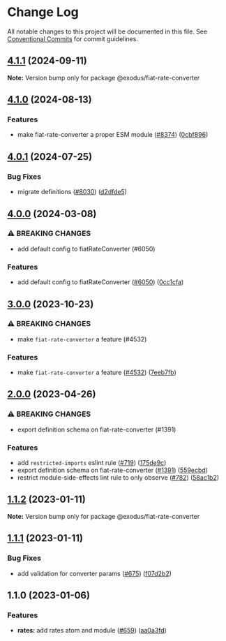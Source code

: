 # Change Log

All notable changes to this project will be documented in this file.
See [Conventional Commits](https://conventionalcommits.org) for commit guidelines.

## [4.1.1](https://github.com/ExodusMovement/exodus-hydra/compare/@exodus/fiat-rate-converter@4.1.0...@exodus/fiat-rate-converter@4.1.1) (2024-09-11)

**Note:** Version bump only for package @exodus/fiat-rate-converter

## [4.1.0](https://github.com/ExodusMovement/exodus-hydra/compare/@exodus/fiat-rate-converter@4.0.1...@exodus/fiat-rate-converter@4.1.0) (2024-08-13)

### Features

- make fiat-rate-converter a proper ESM module ([#8374](https://github.com/ExodusMovement/exodus-hydra/issues/8374)) ([0cbf896](https://github.com/ExodusMovement/exodus-hydra/commit/0cbf8964b9c22e52221df3b3778af89fc3613024))

## [4.0.1](https://github.com/ExodusMovement/exodus-hydra/compare/@exodus/fiat-rate-converter@4.0.0...@exodus/fiat-rate-converter@4.0.1) (2024-07-25)

### Bug Fixes

- migrate definitions ([#8030](https://github.com/ExodusMovement/exodus-hydra/issues/8030)) ([d2dfde5](https://github.com/ExodusMovement/exodus-hydra/commit/d2dfde55dfa843eb52842f64b3aac3a6f9a59069))

## [4.0.0](https://github.com/ExodusMovement/exodus-hydra/compare/@exodus/fiat-rate-converter@3.0.0...@exodus/fiat-rate-converter@4.0.0) (2024-03-08)

### ⚠ BREAKING CHANGES

- add default config to fiatRateConverter (#6050)

### Features

- add default config to fiatRateConverter ([#6050](https://github.com/ExodusMovement/exodus-hydra/issues/6050)) ([0cc1cfa](https://github.com/ExodusMovement/exodus-hydra/commit/0cc1cfadc1e46492f501acdbde1113a2c3e73ace))

## [3.0.0](https://github.com/ExodusMovement/exodus-hydra/compare/@exodus/fiat-rate-converter@2.0.0...@exodus/fiat-rate-converter@3.0.0) (2023-10-23)

### ⚠ BREAKING CHANGES

- make `fiat-rate-converter` a feature (#4532)

### Features

- make `fiat-rate-converter` a feature ([#4532](https://github.com/ExodusMovement/exodus-hydra/issues/4532)) ([7eeb7fb](https://github.com/ExodusMovement/exodus-hydra/commit/7eeb7fb1f152db019d448a32bbd332b6c4ca18d3))

## [2.0.0](https://github.com/ExodusMovement/exodus-hydra/compare/@exodus/fiat-rate-converter@1.1.2...@exodus/fiat-rate-converter@2.0.0) (2023-04-26)

### ⚠ BREAKING CHANGES

- export definition schema on fiat-rate-converter (#1391)

### Features

- add `restricted-imports` eslint rule ([#719](https://github.com/ExodusMovement/exodus-hydra/issues/719)) ([175de9c](https://github.com/ExodusMovement/exodus-hydra/commit/175de9c19ec00e5a12441022c313837d58f38882))
- export definition schema on fiat-rate-converter ([#1391](https://github.com/ExodusMovement/exodus-hydra/issues/1391)) ([559ecbd](https://github.com/ExodusMovement/exodus-hydra/commit/559ecbd8d2ad0dc35e81f5bcb6b088ed5f286965))
- restrict module-side-effects lint rule to only observe ([#782](https://github.com/ExodusMovement/exodus-hydra/issues/782)) ([58ac1b2](https://github.com/ExodusMovement/exodus-hydra/commit/58ac1b2c70a91f1480b16d0c38bdf89a568b0f95))

## [1.1.2](https://github.com/ExodusMovement/exodus-hydra/compare/@exodus/fiat-rate-converter@1.1.1...@exodus/fiat-rate-converter@1.1.2) (2023-01-11)

**Note:** Version bump only for package @exodus/fiat-rate-converter

## [1.1.1](https://github.com/ExodusMovement/exodus-hydra/compare/@exodus/fiat-rate-converter@1.1.0...@exodus/fiat-rate-converter@1.1.1) (2023-01-11)

### Bug Fixes

- add validation for converter params ([#675](https://github.com/ExodusMovement/exodus-hydra/issues/675)) ([f07d2b2](https://github.com/ExodusMovement/exodus-hydra/commit/f07d2b27a0f87587eaeb404d7f6b0f40ac0dcfb4))

## 1.1.0 (2023-01-06)

### Features

- **rates:** add rates atom and module ([#659](https://github.com/ExodusMovement/exodus-hydra/issues/659)) ([aa0a3fd](https://github.com/ExodusMovement/exodus-hydra/commit/aa0a3fdb3088c496ff2d65c8f6542689c19e7eb3))
